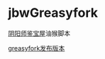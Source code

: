 # jbwGreasyfork

[阴阳师鉴宝屋](https://yys.jellyl.com)油猴脚本

[greasyfork发布版本](https://greasyfork.org/zh-CN/scripts/417052-%E9%98%B4%E9%98%B3%E5%B8%88%E9%89%B4%E5%AE%9D%E5%B1%8B%E6%B2%B9%E7%8C%B4%E8%84%9A%E6%9C%AC)
